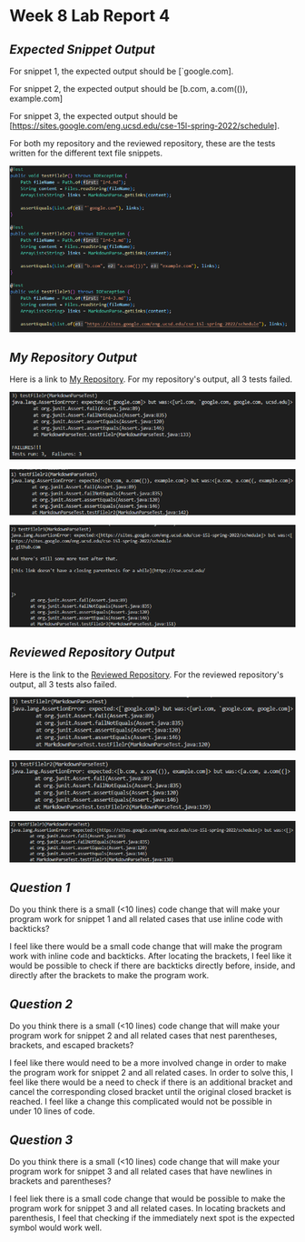 # **Week 8 Lab Report 4**

## *Expected Snippet Output*

For snippet 1, the expected output should be [`google.com].

For snippet 2, the expected output should be [b.com, a.com(()), example.com]

For snippet 3, the expected output should be [https://sites.google.com/eng.ucsd.edu/cse-15l-spring-2022/schedule].

For both my repository and the reviewed repository, these are the tests written for the different text file snippets.

![LR](lrcodee.png)

## *My Repository Output*
Here is a link to [My Repository](https://github.com/ajhahn/markdown-parser).
For my repository's output, all 3 tests failed.

![LR1](lr1.png)

![LR2](lr2.png)

![LR3](lr3.png)

## *Reviewed Repository Output*
Here is the link to the [Reviewed Repository](https://github.com/ryankosta/good-markdown-parser). For the reviewed repository's output, all 3 tests also failed.

![LR1](newlr1.png)

![LR2](newlr2.png)

![LR3](newlr3.png)


## *Question 1*
Do you think there is a small (<10 lines) code change that will make your program work for snippet 1 and all related cases that use inline code with backticks? 

I feel like there would be a small code change that will make the program work with inline code and backticks. After locating the brackets, I feel like it would be possible to check if there are backticks directly before, inside, and directly after the brackets to make the program work.

## *Question 2*
Do you think there is a small (<10 lines) code change that will make your program work for snippet 2 and all related cases that nest parentheses, brackets, and escaped brackets? 

I feel like there would need to be a more involved change in order to make the program work for snippet 2 and all related cases. In order to solve this, I feel like there would be a need to check if there is an additional bracket and cancel the corresponding closed bracket until the original closed bracket is reached. I feel like a change this complicated would not be possible in under 10 lines of code.

## *Question 3*
Do you think there is a small (<10 lines) code change that will make your program work for snippet 3 and all related cases that have newlines in brackets and parentheses?

I feel liek there is a small code change that would be possible to make the program work for snippet 3 and all related cases. In locating brackets and parenthesis, I feel that checking if the immediately next spot is the expected symbol would work well.

